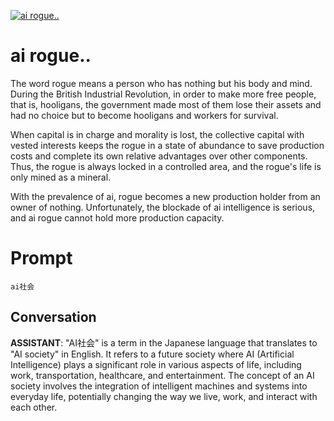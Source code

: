 
[![ai rogue..](https://flow-prompt-covers.s3.us-west-1.amazonaws.com/icon/realistic/real_5.png)]()
# ai rogue.. 
The word rogue means a person who has nothing but his body and mind. During the British Industrial Revolution, in order to make more free people, that is, hooligans, the government made most of them lose their assets and had no choice but to become hooligans and workers for survival.



When capital is in charge and morality is lost, the collective capital with vested interests keeps the rogue in a state of abundance to save production costs and complete its own relative advantages over other components. Thus, the rogue is always locked in a controlled area, and the rogue's life is only mined as a mineral.



With the prevalence of ai, rogue becomes a new production holder from an owner of nothing. Unfortunately, the blockade of ai intelligence is serious, and ai rogue cannot hold more production capacity.

# Prompt

```
ai社会
```

## Conversation

**ASSISTANT**: "AI社会" is a term in the Japanese language that translates to "AI society" in English. It refers to a future society where AI (Artificial Intelligence) plays a significant role in various aspects of life, including work, transportation, healthcare, and entertainment. The concept of an AI society involves the integration of intelligent machines and systems into everyday life, potentially changing the way we live, work, and interact with each other.


